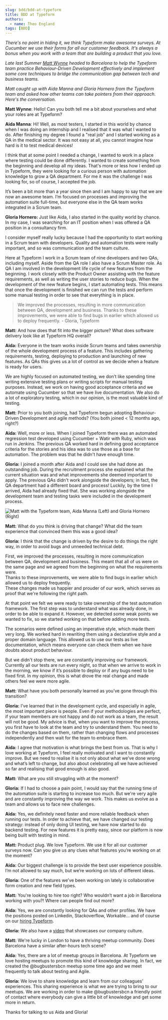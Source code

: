 ```yaml
---
slug: bdd/bdd-at-typeform
title: BDD at Typeform
authors:
  - name: Theo England
tags: [BDD]
---
```


_There's no point in hiding it, we think Typeform make awesome surveys. At Cucumber we use their forms for all our customer feedback. It's always a bonus when you work with a team that are building a product that you love._

_Late last Summer [Matt Wynne](https://twitter.com/mattwynne) headed to Barcelona to help the Typeform team practice Behaviour-Driven Development effectively and implement some core techniques to bridge the communication gap between tech and business teams._

_Matt caught up with Aida Manna and Gloria Hornero from the Typeform team and asked how other teams can take pointers from their approach. Here's the conversation._

<!-- truncate -->

**Matt Wynne**: Hello! Can you both tell me a bit about yourselves and what your roles are at Typeform?

**Aida Manna**: Hi! Well, as most testers, I started in this world by chance when I was doing an internship and I realised that it was what I wanted to do. After finishing my degree I found a "real job" and I started working as a QA in the medical sector. It was not easy at all, you cannot imagine how hard is it to test medical devices!

I think that at some point I needed a change, I wanted to work in a place where testing could be done differently. I wanted to create something from the beginning and develop all my ideas. That's more or less how I ended up in Typeform, they were looking for a curious person with automation knowledge to grow a QA department. For me it was the challenge I was looking for, so of course, I accepted the job.

It’s been a bit more than a year since then and I am happy to say that we are now an awesome team. I’m focused on processes and improving the automation suite full-time, but everyone else in the QA team works integrated in a Scrum team.

**Gloria Hornero:** Just like Aida, I also started in the quality world by chance. In my case, I was searching for an IT position when I was offered a QA position in a consultancy firm.

I consider myself really lucky because I had the opportunity to start working in a Scrum team with developers. Quality and automation tests were really important, and so was communication and the team culture.

Here at Typeform I work in a Scrum team of nine developers and two QAs, including myself. Aside from the QA role I also have a Scrum Master role. As QA I am involved in the development life cycle of new features from the beginning. I work closely with the Product Owner assisting with the feature requirements, as well as writing the user stories to reduce bugs. When the development of the new feature begins, I start automating tests. This means that once the development is finished we can run the tests and perform some manual testing in order to see that everything is in place.

> We improved the processes, resulting in more communication  
> between QA, development and business. Thanks to these improvements, we were able to find bugs in earlier which allowed us to deploy frequently. - Gloria, Typeform

**Matt:** And how does that fit into the bigger picture? What does software delivery look like at Typeform HQ overall?

**Aida:** Everyone in the team works inside Scrum teams and takes ownership of the whole development process of a feature. This includes gathering requirements, testing, deploying to production and launching of new features. As QAs this gives us a lot of control as we decide when a feature is ready for users.

We are highly focused on automated testing, we don’t like spending time writing extensive testing plans or writing scripts for manual testing purposes. Instead, we work on having good acceptance criteria and we automate using Cucumber so that we have live documentation. We also do a lot of exploratory testing, which in our opinion, is the most valuable kind of testing.

**Matt:** Prior to you both joining, had Typeform begun adopting Behaviour-Driven Development and agile methods? (You both joined < 12 months ago, right?)

**Aida:** Well, more or less. When I joined Typeform there was an automated regression test developed using Cucumber + Watir with Ruby, which was run in Jenkins. The previous QA worked hard in defining good acceptance criteria for the stories and his idea was to use those as a base for automation. The problem was that he didn't have enough time.

**Gloria:** I joined a month after Aida and I could see she had done an outstanding job. During the recruitment process she explained what the current situation was and what improvements she deemed important to apply. The previous QAs didn't work alongside the developers; in fact, the QA department had a different board and process! Luckily, by the time I arrived, Aida had already fixed that. She was working alongside the development team and testing tasks were included in the development process.

![Matt with the Typeform team, Aida Manna (Left) and Gloria Hornero (Right)](/img/blog/606973ee534a47c74884eb7d0ec435e9b6fbbfc2574b080503703e283e2d2995.png)

**Matt:** What do you think is driving that change? What did the team experience that convinced them this was a good idea?

**Gloria:** I think that the change is driven by the desire to do things the right way, in order to avoid bugs and unneeded technical debt.

First, we improved the processes, resulting in more communication between QA, development and business. This meant that all of us were on the same page and we agreed from the beginning on what the requirements were.  
Thanks to these improvements, we were able to find bugs in earlier which allowed us to deploy frequently.  
These changes made us happier and prouder of our work, which serves as proof that we're following the right path.

At that point we felt we were ready to take ownership of the test automation framework. The first step was to understand what was already done, in order to be able to expand it. However, we detected some weak points we wanted to fix, so we started working on that before adding more tests.

The scenarios were defined using an imperative style, which made them very long. We worked hard in rewriting them using a declarative style and a proper domain language. This allowed us to use our tests as live documentation, which means everyone can check them when we have doubts about product behaviour.

But we didn't stop there, we are constantly improving our framework. Currently all our tests are run every night, so that when we arrive to work in the morning, we know if it’s possible to deploy or if any bugs need to be fixed first. In my opinion, this is what drove the real change and made others feel we were more agile.

**Matt:** What have you both personally learned as you’ve gone through this transition?

**Gloria:** I’ve learned that in the development cycle, and especially in agile, the most important piece is people. Even if your methodologies are perfect, if your team members are not happy and do not work as a team, the result will not be good. My advice is that, when you want to improve the process, you first have to look at the team and try to understand them. You need to do the changes based on them, rather than changing flows and processes independently and then wait for the team to embrace them.

**Aida:** I agree that motivation is what brings the best from us. That is why I love working at Typeform, I feel really motivated and I want to constantly improve. But we need to realise it is not only about what we’ve done wrong and what’s left to change, but also about celebrating all we have achieved so far and realising that good enough is also good.

**Matt:** What are you still struggling with at the moment?

**Gloria:** If I had to choose a pain point, I would say that the running time of the automation suite is starting to increase too much. But we're very agile and are constantly improving the way we work. This makes us evolve as a team and allows us to face new challenges.

**Aida:** Yes, we definitely need faster and more reliable feedback when running our tests. In order to achieve that, we have changed our testing strategy: instead of only doing UI testing, we have now started to do backend testing. For new features it is pretty easy, since our platform is now being built with testing in mind.

**Matt:** Product plug. We love Typeform. We use it for all our customer surveys now. Can you give us any clues what features you’re working on at the moment?

**Aida:** Our biggest challenge is to provide the best user experience possible. I’m not allowed to say much, but we’re working on lots of different ideas.

**Gloria:** One of the features we’ve been working on lately is collaborative form creation and new field types.

**Matt:** You're looking to hire too right? Who wouldn’t want a job in Barcelona working with you?! Where can people find out more?

**Aida:** Yes, we are constantly looking for QAs and other profiles. We have the positions posted on Linkedin, Stackoverflow, Workable… and of course on our [hiring Typeform](https://jobs.typeform.com/to/e7NNgU).

**Gloria:** We also have a [video](https://www.youtube.com/watch?v=_I5TlsPVAq8) that showcases our company culture.

**Matt:** We're lucky in London to have a thriving meetup community. Does Barcelona have a similar after-hours tech scene?

**Aida:** Yes, there are a lot of meetup groups in Barcelona. At Typeform we love hosting meetups to promote this kind of knowledge sharing. In fact, we created the @bugbustersbcn meetup some time ago and we meet frequently to talk about testing and Agile.

**Gloria:** We love to share knowledge and learn from our colleagues’ experiences. This sharing experience is what we are trying to bring to our meetups. We are working in order to make @bugbustersbcn a friendly point of contact where everybody can give a little bit of knowledge and get some more in return.

Thanks for talking to us Aida and Gloria!